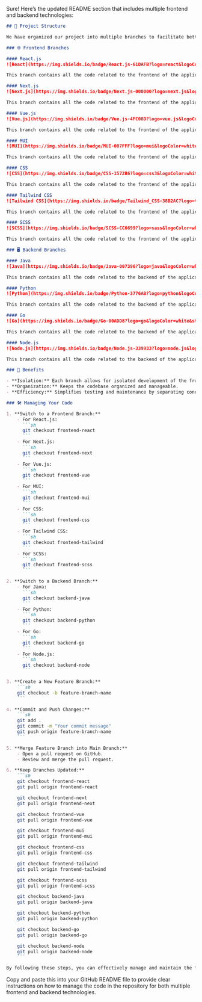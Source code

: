Sure! Here’s the updated README section that includes multiple frontend and backend technologies:

```markdown
## 📂 Project Structure

We have organized our project into multiple branches to facilitate better management and development:

### 🌐 Frontend Branches

#### React.js
![React](https://img.shields.io/badge/React.js-61DAFB?logo=react&logoColor=white&style=for-the-badge)

This branch contains all the code related to the frontend of the application written in React.js.

#### Next.js
![Next.js](https://img.shields.io/badge/Next.js-000000?logo=next.js&logoColor=white&style=for-the-badge)

This branch contains all the code related to the frontend of the application written in Next.js.

#### Vue.js
![Vue.js](https://img.shields.io/badge/Vue.js-4FC08D?logo=vue.js&logoColor=white&style=for-the-badge)

This branch contains all the code related to the frontend of the application written in Vue.js.

#### MUI
![MUI](https://img.shields.io/badge/MUI-007FFF?logo=mui&logoColor=white&style=for-the-badge)

This branch contains all the code related to the frontend of the application using MUI (Material-UI).

#### CSS
![CSS](https://img.shields.io/badge/CSS-1572B6?logo=css3&logoColor=white&style=for-the-badge)

This branch contains all the code related to the frontend of the application using CSS.

#### Tailwind CSS
![Tailwind CSS](https://img.shields.io/badge/Tailwind_CSS-38B2AC?logo=tailwind-css&logoColor=white&style=for-the-badge)

This branch contains all the code related to the frontend of the application using Tailwind CSS.

#### SCSS
![SCSS](https://img.shields.io/badge/SCSS-CC6699?logo=sass&logoColor=white&style=for-the-badge)

This branch contains all the code related to the frontend of the application using SCSS.

### 🖥️ Backend Branches

#### Java
![Java](https://img.shields.io/badge/Java-007396?logo=java&logoColor=white&style=for-the-badge)

This branch contains all the code related to the backend of the application written in Java.

#### Python
![Python](https://img.shields.io/badge/Python-3776AB?logo=python&logoColor=white&style=for-the-badge)

This branch contains all the code related to the backend of the application written in Python.

#### Go
![Go](https://img.shields.io/badge/Go-00ADD8?logo=go&logoColor=white&style=for-the-badge)

This branch contains all the code related to the backend of the application written in Go.

#### Node.js
![Node.js](https://img.shields.io/badge/Node.js-339933?logo=node.js&logoColor=white&style=for-the-badge)

This branch contains all the code related to the backend of the application written in Node.js.

### 🌟 Benefits

- **Isolation:** Each branch allows for isolated development of the frontend and backend.
- **Organization:** Keeps the codebase organized and manageable.
- **Efficiency:** Simplifies testing and maintenance by separating concerns.

### 🛠️ Managing Your Code

1. **Switch to a Frontend Branch:**
    - For React.js:
      ```sh
      git checkout frontend-react
      ```
    - For Next.js:
      ```sh
      git checkout frontend-next
      ```
    - For Vue.js:
      ```sh
      git checkout frontend-vue
      ```
    - For MUI:
      ```sh
      git checkout frontend-mui
      ```
    - For CSS:
      ```sh
      git checkout frontend-css
      ```
    - For Tailwind CSS:
      ```sh
      git checkout frontend-tailwind
      ```
    - For SCSS:
      ```sh
      git checkout frontend-scss
      ```

2. **Switch to a Backend Branch:**
    - For Java:
      ```sh
      git checkout backend-java
      ```
    - For Python:
      ```sh
      git checkout backend-python
      ```
    - For Go:
      ```sh
      git checkout backend-go
      ```
    - For Node.js:
      ```sh
      git checkout backend-node
      ```

3. **Create a New Feature Branch:**
    ```sh
    git checkout -b feature-branch-name
    ```

4. **Commit and Push Changes:**
    ```sh
    git add .
    git commit -m "Your commit message"
    git push origin feature-branch-name
    ```

5. **Merge Feature Branch into Main Branch:**
    - Open a pull request on GitHub.
    - Review and merge the pull request.

6. **Keep Branches Updated:**
    ```sh
    git checkout frontend-react
    git pull origin frontend-react

    git checkout frontend-next
    git pull origin frontend-next

    git checkout frontend-vue
    git pull origin frontend-vue

    git checkout frontend-mui
    git pull origin frontend-mui

    git checkout frontend-css
    git pull origin frontend-css

    git checkout frontend-tailwind
    git pull origin frontend-tailwind

    git checkout frontend-scss
    git pull origin frontend-scss

    git checkout backend-java
    git pull origin backend-java

    git checkout backend-python
    git pull origin backend-python

    git checkout backend-go
    git pull origin backend-go

    git checkout backend-node
    git pull origin backend-node
    ```

By following these steps, you can effectively manage and maintain the frontend and multiple backend codebases separately. Ensure that each branch is regularly updated and merged as needed to keep the project in sync. Happy coding! 🎉
```

Copy and paste this into your GitHub README file to provide clear instructions on how to manage the code in the repository for both multiple frontend and backend technologies.

